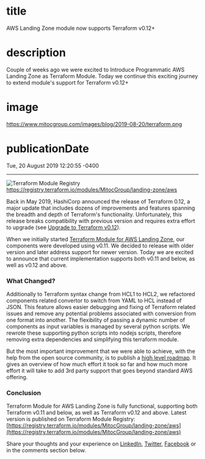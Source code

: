 # title
AWS Landing Zone module now supports Terraform v0.12+

# description
Couple of weeks ago we were excited to Introduce Programmatic AWS Landing Zone as Terraform Module. Today we continue this exciting journey to extend module's support for Terraform v0.12+

# image
https://www.mitocgroup.com/images/blog/2019-08-20/terraform.png

# publicationDate
Tue, 20 August 2019 12:20:55 -0400

---

<div class="padd25px">
    <img src="/images/blog/2019-08-20/terraform.png" alt="Terraform Module Registry" />
    <div class="center img-description">
       <a href="https://registry.terraform.io/modules/MitocGroup/landing-zone/aws" target="_blank">https://registry.terraform.io/modules/MitocGroup/landing-zone/aws</a>
    </div>
</div>

Back in May 2019, HashiCorp announced the release of Terraform 0.12, a major update that includes dozens of improvements and features spanning the breadth and depth of Terraform's functionality. Unfortunately, this release breaks compatibility with previous version and requires extra effort to upgrade (see [Upgrade to Terraform v0.12](https://www.terraform.io/upgrade-guides/0-12.html)).

When we initially started [Terraform Module for AWS Landing Zone](https://github.com/MitocGroup/terraform-aws-landing-zone), our components were developed using v0.11. We decided to release with older version and later address support for newer version. Today we are excited to announce that current implementation supports both v0.11 and below, as well as v0.12 and above.

### What Changed?

Additionally to Terraform syntax change from HCL1 to HCL2, we refactored components related convertor to switch from YAML to HCL instead of JSON. This feature allows easier debugging and fixing of Terraform related issues and remove any potential problems associated with conversion from one format into another.
The flexibility of passing a dynamic number of components as input variables is managed by several python scripts. We rewrote these supporting python scripts into nodejs scripts, therefore removing extra dependencies and simplifying this terraform module.

But the most important improvement that we were able to achieve, with the help from the open source community, is to publish a [high level roadmap](https://github.com/MitocGroup/terraform-aws-landing-zone/blob/master/ROADMAP.md). It gives an overview of how much effort it took so far and how much more effort it will take to add 3rd party support that goes beyond standard AWS offering.

### Conclusion

Terraform Module for AWS Landing Zone is fully functional, supporting both Terraform v0.11 and below, as well as Terraform v0.12 and above. Latest version is published on Terraform Module Registry: [https://registry.terraform.io/modules/MitocGroup/landing-zone/aws](https://registry.terraform.io/modules/MitocGroup/landing-zone/aws)

Share your thoughts and your experience on [LinkedIn](https://linkedin.com/company/mitoc-group), [Twitter](https://twitter.com/mitocgroup), [Facebook](https://facebook.com/mitocgroup) or in the comments section below.
